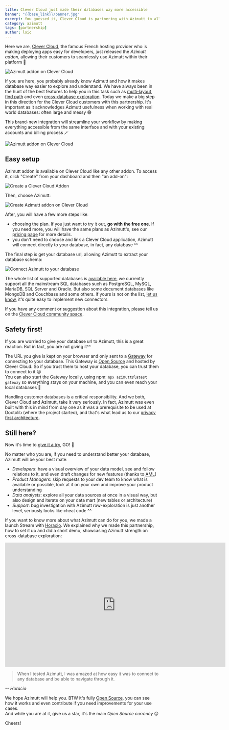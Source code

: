 ```yaml
---
title: Clever Cloud just made their databases way more accessible
banner: "{{base_link}}/banner.jpg"
excerpt: You guessed it, Clever Cloud is partnering with Azimutt to allow their customers to speed up their database investigations and better understand and manage their databases.
category: azimutt
tags: [partnership]
author: loic
---
```


Here we are, [Clever Cloud](https://www.clever-cloud.com), the famous French hosting provider who is making deploying apps easy for developers, just released the *Azimutt addon*, allowing their customers to seamlessly use Azimutt within their platform 🚀

![Azimutt addon on Clever Cloud]({{base_link}}/banner.jpg)

If you are here, you probably already know Azimutt and how it makes database way easier to explore and understand.
We have always been in the hunt of the best features to help you in this task such as [multi-layout](/docs/layouts), [find path](/docs/find-path) and even [cross-database exploration](/docs/sources).
Today we make a big step in this direction for the Clever Cloud customers with this partnership.
It's important as it acknowledges Azimutt usefulness when working with real world databases: often large and messy 😅

This brand-new integration will streamline your workflow by making everything accessible from the same interface and with your existing accounts and billing process 🪄

![Azimutt addon on Clever Cloud]({{base_link}}/clever-cloud-addon-azimutt.jpg)


## Easy setup

Azimutt addon is available on Clever Cloud like any other addon. To access it, click "Create" from your dashboard and then "an add-on":

![Create a Clever Cloud Addon]({{base_link}}/clever-cloud-create-addon.jpg)

Then, choose Azimutt:

![Create Azimutt addon on Clever Cloud]({{base_link}}/clever-cloud-create-addon-azimutt.jpg)

After, you will have a few more steps like:

- choosing the plan. If you just want to try it out, **go with the free one**. If you need more, you will have the same plans as Azimutt's, see our [pricing page](/pricing) for more details.
- you don't need to choose and link a Clever Cloud application, Azimutt will connect directly to your database, in fact, any database ^^

The final step is get your database url, allowing Azimutt to extract your database schema:

![Connect Azimutt to your database]({{base_link}}/clever-cloud-create-addon-azimutt-url.jpg)

The whole list of supported databases is [available here](/connectors), we currently support all the mainstream SQL databases such as PostgreSQL, MySQL, MariaDB, SQL Server and Oracle.
But also some document databases like MongoDB and Couchbase and some others.
If yours is not on the list, [let us know](/connectors/new), it's quite easy to implement new connectors.

If you have any comment or suggestion about this integration, please tell us on the [Clever Cloud community space](https://github.com/CleverCloud/Community/discussions/45).


## Safety first!

If you are worried to give your database url to Azimutt, this is a great reaction. But in fact, you are not giving it^^

The URL you give is kept on your browser and only sent to a [Gateway](/docs/gateway) for connecting to your database.
This Gateway is [Open Source](https://github.com/azimuttapp/azimutt/tree/main/gateway) and hosted by Clever Cloud. So if you trust them to host your database, you can trust them to connect to it 😉  
You can also start the Gateway locally, using npm: `npx azimutt@latest gateway` so everything stays on your machine, and you can even reach your local databases 🤘

Handling customer databases is a critical responsibility. And we both, Clever Cloud and Azimutt, take it very seriously.
In fact, Azimutt was even built with this in mind from day one as it was a prerequisite to be used at Doctolib (where the project started), and that's what lead us to our [privacy first architecture](/docs/data-privacy).


## Still here?

Now it's time to [give it a try](https://console.clever-cloud.com), GO! 💪

No matter who you are, if you need to understand better your database, Azimutt will be your best mate:

- *Developers*: have a visual overview of your data model, see and follow relations to it, and even draft changes for new features (thanks to [AML](https://azimutt.app/aml))
- *Product Managers*: skip requests to your dev team to know what is available or possible, look at it on your own and improve your product understanding
- *Data analysts*: explore all your data sources at once in a visual way, but also design and iterate on your data mart (new tables or architecture)
- *Support*: bug investigation with Azimutt row-exploration is just another level, seriously looks like cheat code ^^

If you want to know more about what Azimutt can do for you, we made a launch Stream with [Horacio](https://x.com/LostInBrittany).
We explained why we made this partnership, how to set it up and did a short demo, showcasing Azimutt strength on cross-database exploration:

<iframe width="720" height="405" src="https://www.youtube-nocookie.com/embed/yVGz6yBeFn0?start=203&rel=0" title="Explorez vos bases de données en un clin d'œil avec Azimutt !" frameborder="0" allowfullscreen></iframe>

> When I tested Azimutt, I was amazed at how easy it was to connect to any database and be able to navigate through it.

-- *Horacio*

We hope Azimutt will help you. BTW it's fully [Open Source](https://github.com/azimuttapp/azimutt), you can see how it works and even contribute if you need improvements for your use cases.  
And while you are at it, give us a star, it's the main *Open Source currency* 😊

Cheers!
